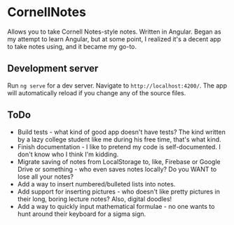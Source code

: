 # CornellNotes

Allows you to take Cornell Notes-style notes. Written in Angular. Began as my attempt to learn Angular, but at some point, I realized it's a decent app to take notes using, and it became my go-to.

## Development server

Run `ng serve` for a dev server. Navigate to `http://localhost:4200/`. The app will automatically reload if you change any of the source files.

## ToDo
- Build tests - what kind of good app doesn't have tests? The kind written by a lazy college student like me during his free time, that's what kind.
- Finish documentation - I like to pretend my code is self-documented. I don't know who I think I'm kidding.
- Migrate saving of notes from LocalStorage to, like, Firebase or Google Drive or something - who even saves notes locally? Do you WANT to lose all your notes?
- Add a way to insert numbered/bulleted lists into notes.
- Add support for inserting pictures - who doesn't like pretty pictures in their long, boring lecture notes? Also, digital doodles!
- Add a way to quickly input mathematical formulae - no one wants to hunt around their keyboard for a sigma sign.
